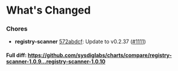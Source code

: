 # What's Changed

### Chores
- **registry-scanner** [572abdcf](https://github.com/sysdiglabs/charts/commit/572abdcfd52671e5893f0b908e7568d76c63b4a1): Update to v0.2.37 ([#1111](https://github.com/sysdiglabs/charts/issues/1111))

#### Full diff: https://github.com/sysdiglabs/charts/compare/registry-scanner-1.0.9...registry-scanner-1.0.10

